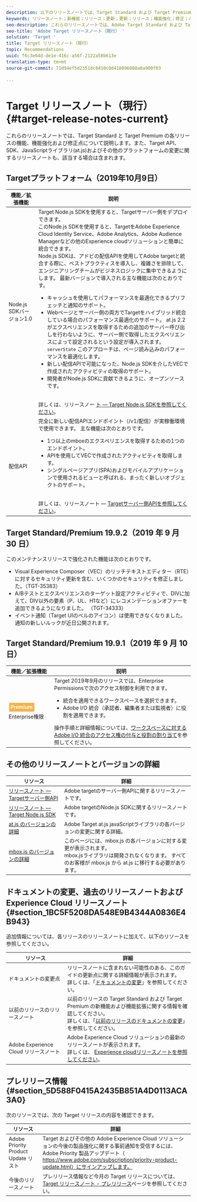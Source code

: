 ```yaml
---
description: 以下のリリースノートでは、Target Standard および Target Premium の各リリースの機能、機能強化、修正および既知の問題について説明します。
keywords: リリースノート；新機能；リリース；更新；更新；リリース；機能強化；修正；バグ修正
seo-description: これらのリリースノートでは、Adobe Target Standard および Target Premium の各リリースの機能、機能強化、修正および既知の問題について説明します。
seo-title: 'Adobe Target リリースノート（現行） '
solution: 'Target '
title: Target リリースノート（現行）
topic: Recommendations
uuid: f6c3e64d-de1e-416c-a56f-2122a58b613e
translation-type: tm+mt
source-git-commit: 71d94ef5d2351dc8410c0d418096088a0a900f03

---
```



# Target リリースノート（現行）{#target-release-notes-current}

これらのリリースノートでは、Target Standard と Target Premium の各リリースの機能、機能強化および修正点について説明します。また、Target API、SDK、JavaScriptライブラリ(at.js)およびその他のプラットフォームの変更に関するリリースノートも、該当する場合は含まれます。

## Targetプラットフォーム（2019年10月9日）

| 機能／拡張機能 | 説明 |
| --- | --- |
| Node.js SDKバージョン1.0 | Target Node.js SDKを使用すると、Targetサーバー側をデプロイできます。<br>このNode.js SDKを使用すると、TargetをAdobe Experience Cloud Identity Service、Adobe Analytics、Adobe Audience Managerなどの他のExperience cloudソリューションと簡単に統合できます。<br>Node.js SDKは、アドビの配信APIを使用してAdobe targetと統合する際に、ベストプラクティスを導入し、複雑さを排除して、エンジニアリングチームがビジネスロジックに集中できるようにします。 最新バージョンで導入される主な機能は次のとおりです。<ul><li>キャッシュを使用してパフォーマンスを最適化できるプリフェッチと通知のサポート。</li><li>Webページとサーバー側の両方でTargetをハイブリッド統合している場合のパフォーマンス最適化のサポート。 at.js 2.2がエクスペリエンスを取得するための追加のサーバー呼び出しを行わないように、サーバー側で取得したエクスペリエンスによって設定されるという設定が導入されます。 `serverState` このアプローチは、ページ読み込みのパフォーマンスを最適化します。</li><li> 新しい配信APIで可能になった、Node.js SDKを介したVECで作成されたアクティビティの取得のサポート。</li><li>開発者がNode.js SDKに貢献できるように、オープンソースです。</li></ul><br>詳しくは、リリースノー [ト — Target Node.js SDKを参照してください](/help/c-implementing-target/c-api-and-sdk-overview/releases-nodejs.md)。 |
| 配信API | 完全に新しい配信APIエンドポイント（/v1/配信）が実稼働環境で使用できます。 主な機能は次のとおりです。<ul><li>1つ以上のmboxのエクスペリエンスを取得するための1つのエンドポイント。</li><li>APIを使用してVECで作成されたアクティビティを取得します。</li><li>シングルページアプリ(SPA)およびモバイルアプリケーションで使用されるビューと呼ばれる、まったく新しいオブジェクトのサポート。</li></ul><br>詳しくは、リリースノート — [Targetサーバー側APIを参照してください](/help/c-implementing-target/c-api-and-sdk-overview/releases-server-side.md)。 |

## Target Standard/Premium 19.9.2（2019 年 9 月 30 日）

このメンテナンスリリースで強化された機能は次のとおりです。

* Visual Experience Composer（VEC）のリッチテキストエディター（RTE）に対するセキュリティ更新を含む、いくつかのセキュリティを修正しました。（TGT-35383）
* A/Bテストとエクスペリエンスのターゲット設定アクティビティで、DIVに加えて、DIV以外の要素（P、UL、H1など）にレコメンデーションオファーを追加できるようになりました。 （TGT-34333）
* イベント通知（Target UIのベルのアイコン）は使用できなくなりました。 通知の新しいルックが近日公開されます。

## Target Standard/Premium 19.9.1（2019 年 9 月 10 日）

| 機能／拡張機能 | 説明 |
| --- | --- |
| ![Premiumバッジ](/help/assets/premium.png) Enterprise権限 | Target 2019年9月のリリースでは、Enterprise Permissionsで次のアクセス制御を利用できます。<UL><li>統合を適用できるワークスペースを選択できます。</li><li>Adobe I/O 統合（承認者、編集者または監視者）に役割を適用できます。</li></ul>操作手順と詳細情報については、[ワークスペースに対する Adobe I/O 統合のアクセス権の付与と役割の割り当て](/help/administrating-target/c-user-management/property-channel/configure-adobe-io-integration.md)を参照してください。 |

## その他のリリースノートとバージョンの詳細

| リソース | 詳細 |
|--- |--- |
| [リリースノート — Targetサーバー側API](/help/c-implementing-target/c-api-and-sdk-overview/releases-server-side.md) | Adobe targetのサーバー側APIに関するリリースノートです。 |
| [リリースノート — Target Node.js SDK](/help/c-implementing-target/c-api-and-sdk-overview/releases-nodejs.md) | Adobe targetのNode.js SDKに関するリリースノートです。 |
| [at.js のバージョンの詳細](/help/c-implementing-target/c-implementing-target-for-client-side-web/target-atjs-versions.md) | Adobe Target at.js javaScriptライブラリの各バージョンの変更に関する詳細。 |
| [mbox.js のバージョンの詳細](/help/c-implementing-target/c-implementing-target-for-client-side-web/t-mbox-download/mboxjs-change-log.md) | このページには、mbox.js の各バージョンに対する変更が表示されます。<br>mbox.jsライブラリは開発されなくなります。 すべてのお客様が mbox.js から at.js に移行する必要があります。 |

## ドキュメントの変更、過去のリリースノートおよび Experience Cloud リリースノート {#section_1BC5F5208DA548E9B4344A0836E4B943}

追加情報については、各リリースのリリースノートに加えて、以下のリソースを参照してください。

| リソース | 詳細 |
|--- |--- |
| ドキュメントの変更点 | リリースノートに含まれない可能性のある、このガイドの更新点に関する詳細情報が表示されます。<br>詳しくは、「[ドキュメントの変更](../r-release-notes/doc-change.md#reference_366123CF00994BACBBF9BBDF2C4D840C)」を参照してください。 |
| 以前のリリースのリリースノート | 以前のリリースの Target Standard および Target Premium の新機能および機能拡張に関する情報を確認してください。<br>詳しくは、「[以前のリリースのドキュメントの変更](../r-release-notes/release-notes-for-previous-releases.md)」を参照してください。 |
| Adobe Experience Cloud リリースノート | Adobe Experience Cloud ソリューションの最新のリリースノートが表示されます。<br>詳しくは、 [Experience cloudリリースノートを参照してください](https://docs.adobe.com/content/help/en/release-notes/experience-cloud/current.html)。 |

## プレリリース情報 {#section_5D588F0415A2435B851A4D0113ACA3A0}

次のリソースでは、次の Target リリースの内容を確認できます。

| リソース | 詳細 |
|--- |--- |
| Adobe Priority Product Update リスト | Target およびその他の Adobe Experience Cloud ソリューションの今後の製品強化に関する事前通知を受信するには、Adobe Priority 製品アップデート（<br>[](https://www.adobe.com/subscription/priority-product-update.html)https://www.adobe.com/subscription/priority-product-update.html）にサインアップします。 |
| 今後のリリースノート | プレリリース情報など今月の Target リリースについては、[Target リリースノート - プレリリース](/help/r-release-notes/target-release-notes.md)ページを参照してください。 |
